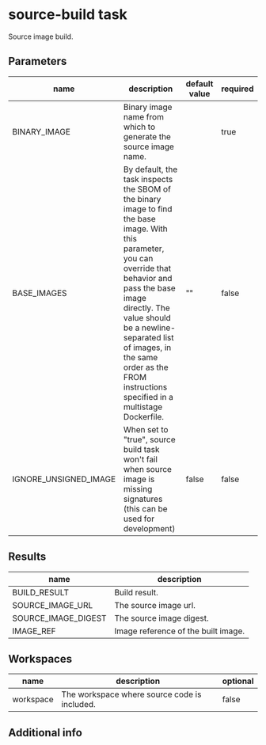 # source-build task

Source image build.

## Parameters
|name|description|default value|required|
|---|---|---|---|
|BINARY_IMAGE|Binary image name from which to generate the source image name.||true|
|BASE_IMAGES|By default, the task inspects the SBOM of the binary image to find the base image. With this parameter, you can override that behavior and pass the base image directly. The value should be a newline-separated list of images, in the same order as the FROM instructions specified in a multistage Dockerfile.|""|false|
|IGNORE_UNSIGNED_IMAGE|When set to "true", source build task won't fail when source image is missing signatures (this can be used for development)|false|false|

## Results
|name|description|
|---|---|
|BUILD_RESULT|Build result.|
|SOURCE_IMAGE_URL|The source image url.|
|SOURCE_IMAGE_DIGEST|The source image digest.|
|IMAGE_REF|Image reference of the built image.|

## Workspaces
|name|description|optional|
|---|---|---|
|workspace|The workspace where source code is included.|false|

## Additional info
